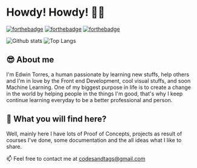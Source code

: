 # Howdy! Howdy! 👋🏼

[![forthebadge](https://img.shields.io/badge/instagram-follow%20me-%23E4405F.svg?&style=flat&logo=instagram)](https://www.instagram.com/codesandtags/)
[![forthebadge](https://img.shields.io/badge/linkedin-follow%20me-%230077B5.svg?&style=flat&logo=linkedin)](https://www.linkedin.com/in/edwintorresdeveloper/)
[![forthebadge](https://img.shields.io/badge/TikTok-follow%20me-%23E4405F.svg?&style=flat&logo=instagram)]([https://www.instagram.com/codesandtags/](https://www.tiktok.com/@codesandtags))


![Github stats](https://github-readme-stats.vercel.app/api?username=codesandtags&show_icons=true&theme=radical&hide=stars&include_all_commits=true)
![Top Langs](https://github-readme-stats.vercel.app/api/top-langs/?username=codesandtags&layout=compact)


## 😎 About me

I'm Edwin Torres, a human passionate by learning new stuffs, help others and I'm in love by the Front end Development, cool visual stuffs, and soon Machine Learning. One of my biggest purpose in life is to create a change in the world by helping people in the things I'm good, that's why I keep continue learning everyday to be a better professional and person.


## 🤔 What you will find here?

Well, mainly here I have lots of Proof of Concepts, projects as result of courses I've done, some documentation and the all ideas what I like to share.


📫 Feel free to contact me at codesandtags@gmail.com
